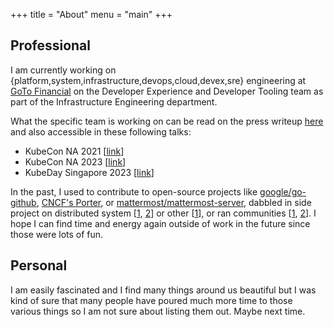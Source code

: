 +++
title = "About"
menu = "main"
+++

## Professional

I am currently working on {platform,system,infrastructure,devops,cloud,devex,sre} engineering at [GoTo Financial](https://www.gotocompany.com/en/products/goto-financial) on the Developer Experience and Developer Tooling team as part of the Infrastructure Engineering department. 

What the specific team is working on can be read on the press writeup [here](https://www.thejakartapost.com/adv-longform/2022/06/16/gopay-sh-a-glimpse-into-indonesias-leading-e-wallet-gopays-developer-experience.html) and also accessible in these following talks:
- KubeCon NA 2021 [[link](https://www.youtube.com/watch?v=OE1Qujq51nM&pp=ygUUa3ViZWNvbiBnaXJpIGt1bmNvcm8%3D)]
- KubeCon NA 2023 [[link](https://www.youtube.com/watch?v=19vx14_Z4sw&pp=ygUfa3ViZWNvbiBuYSAyMyBidWlsZGluZywgc2NhbGluZw%3D%3D
)]
- KubeDay Singapore 2023 [[link](https://www.youtube.com/watch?v=ghQJNIvBsYk)]

In the past, I used to contribute to open-source projects like [google/go-github](https://github.com/google/go-github/pulls?q=is%3Apr+is%3Aclosed+author%3Ajoshuabezaleel), [CNCF's Porter](https://twitter.com/birthmarkbart/status/1765747636764627247), or [mattermost/mattermost-server](https://github.com/mattermost/mattermost/pulls?q=is%3Apr+is%3Aclosed+author%3Ajoshuabezaleel), dabbled in side project on distributed system [[1](https://materializedview.io/p/viewstamped-replication-deterministic-simulation), [2](https://github.com/joshuabezaleel/vrr-go)] or other [[1](https://github.com/joshuabezaleel/go-support)], or ran communities [[1](https://github.com/cloudnative-id/kubernetes-cloud-native-bandung), [2](https://github.com/GoBandung)]. I hope I can find time and energy again outside of work in the future since those were lots of fun.

## Personal

I am easily fascinated and I find many things around us beautiful but I was kind of sure that many people have poured much more time to those various things so I am not sure about listing them out. Maybe next time.